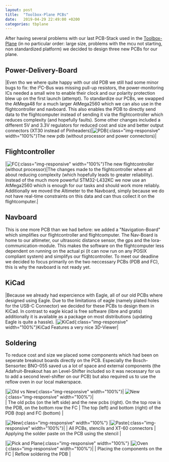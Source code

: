 ```yaml
---
layout: post
title:  "Toolbox-Plane PCBs"
date:   2019-04-29 22:49:00 +0200
categories: tbplane
---
```


After having several problems with our last PCB-Stack used in the [Toolbox-Plane](https://aul12.me/tbplane) (in no particular order: large size, problems with the mcu not starting, non standardized platform) we decided to design three new PCBs for our plane. 

## Power-Delivery-Board

|Even tho we where quite happy with our old PDB we still had some minor bugs to fix: the I²C-Bus was missing pull-up resistors, the power-monitoring ICs needed a small wire to enable their clock and our polarity protection blew up on the first launch (attempt). To standardize our PCBs, we swapped the AtMega48 for a much larger AtMega2560 which we can also use in the flightcontroller and navboard. This also enables the PDB to directly send data to the flightcomputer instead of sending it via the flightcontroller which reduces complexity (and hopefully faults). Some other changes included a different 5V and 3.3V regulators for reduced cost and size and better output connectors (XT30 instead of Pinheaders)|![PDB](../../../../../assets/img/tbplane-pcb/pdb.jpg){:class="img-responsive" width="100%"}The new pdb (without processor and power connectors)|

## Flightcontroller

|![FC](../../../../../assets/img/tbplane-pcb/fc.jpg){:class="img-responsive" width="100%"}The new flightcontroller (without processor)|The changes made to the flightcontroller where all about reducing complexity (which hopefully leads to greater reliability). Instead of the much more powerful STM32-L432KC we now use an AtMega2560 which is enough for our tasks and should work more reliably. Additionally we moved the Altimeter to the Navboard, simply because we do not have real-time constraints on this data and can thus collect it on the flightcomputer.|


## Navboard
This is one more PCB than we had before: we added a "Navigation-Board" which simplifies our flightcontroller and flightcomputer. The Nav-Board is home to our altimeter, our ultrasonic distance sensor, the gps and the lora-communication-module. This makes the software on the flightcomputer less dependent on running on the actual pi (it can now run on any POSIX compliant system) and simplifys our flightcontroller. To meet our deadline we decided to focus primarily on the two neccessary PCBs (PDB and FC), this is why the navboard is not ready yet.

## KiCad

|Because we already had expercience with Eagle, all of our old PCBs where designed using Eagle. Due to the limitations of eagle (namely plated holes for the USB-C Connector) we decided for these PCBs to design them in KiCad. In contrast to eagle kicad is free software (libre and gratis) additionally it is available as a package on most distributions (updating Eagle is quite a hassle). |![KiCad](../../../../../assets/img/tbplane-pcb/kicad.png){:class="img-responsive" width="100%"}KiCad Features a very nice 3D-Viewer|


## Soldering
To reduce cost and size we placed some components which had been on seperate breakout boards directly on the PCB. Especially the Bosch-Sensortec BNO-055 saved us a lot of space and external components (the Adafruit-Breakout has an Level-Shifter included so it was necessary for us to add a second level-shifter on our PCB) but also required us to use the reflow oven in our local makerspace.

|![Old vs New](../../../../../assets/img/tbplane-pcb/oldVsnew.jpg){:class="img-responsive" width="100%"}| ![New](../../../../../assets/img/tbplane-pcb/new.jpg){:class="img-responsive" width="100%"}|  
| The old pcbs (on the left side) and the new pcbs (right). On the top row is the PDB, on the bottom row the FC | The top (left) and bottom (right) of the PDB (top) and FC (bottom) |

|![New](../../../../../assets/img/tbplane-pcb/stencil.jpg){:class="img-responsive" width="100%"} |![Paste](../../../../../assets/img/tbplane-pcb/paste.jpg){:class="img-responsive" width="100%"}|
| All PCBs, stencils and XT-60 connectors | Applying the solder paste on the PCB using the stencil |

|![Pick and Plane](../../../../../assets/img/tbplane-pcb/pnp.jpg){:class="img-responsive" width="100%"} |![Oven](../../../../../assets/img/tbplane-pcb/oven.jpg){:class="img-responsive" width="100%"}|
| Placing the components on the FC  | Reflow soldering the PDB |

